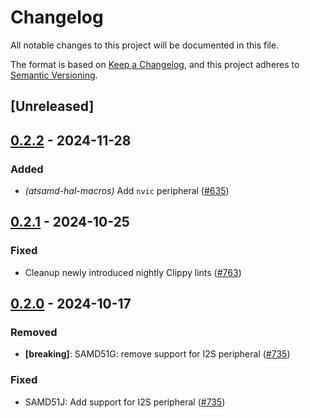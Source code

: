 # Changelog

All notable changes to this project will be documented in this file.

The format is based on [Keep a Changelog](https://keepachangelog.com/en/1.0.0/),
and this project adheres to [Semantic Versioning](https://semver.org/spec/v2.0.0.html).

## [Unreleased]

## [0.2.2](https://github.com/atsamd-rs/atsamd/compare/atsamd-hal-macros-0.2.1...atsamd-hal-macros-0.2.2) - 2024-11-28

### Added

- *(atsamd-hal-macros)* Add `nvic` peripheral ([#635](https://github.com/atsamd-rs/atsamd/pull/635))

## [0.2.1](https://github.com/atsamd-rs/atsamd/compare/atsamd-hal-macros-0.2.0...atsamd-hal-macros-0.2.1) - 2024-10-25

### Fixed

- Cleanup newly introduced nightly Clippy lints ([#763](https://github.com/atsamd-rs/atsamd/pull/763))

## [0.2.0](https://github.com/atsamd-rs/atsamd/compare/atsamd-hal-macros-0.1.0...atsamd-hal-macros-0.2.0) - 2024-10-17

### Removed

- **[breaking]**: SAMD51G: remove support for I2S peripheral ([#735](https://github.com/atsamd-rs/atsamd/pull/735))

### Fixed

- SAMD51J: Add support for I2S peripheral ([#735](https://github.com/atsamd-rs/atsamd/pull/735))
